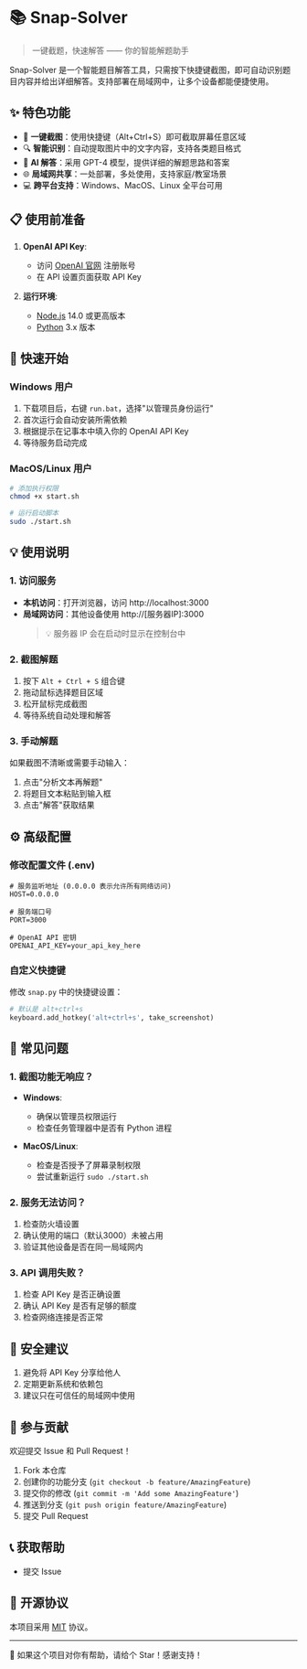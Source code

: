 # 📚 Snap-Solver

> 一键截题，快速解答 —— 你的智能解题助手

Snap-Solver 是一个智能题目解答工具，只需按下快捷键截图，即可自动识别题目内容并给出详细解答。支持部署在局域网中，让多个设备都能便捷使用。

## ✨ 特色功能

- 🎯 **一键截图**：使用快捷键（Alt+Ctrl+S）即可截取屏幕任意区域
- 🔍 **智能识别**：自动提取图片中的文字内容，支持各类题目格式
- 🤖 **AI 解答**：采用 GPT-4 模型，提供详细的解题思路和答案
- 🌐 **局域网共享**：一处部署，多处使用，支持家庭/教室场景
- 💻 **跨平台支持**：Windows、MacOS、Linux 全平台可用

## 📋 使用前准备

1. **OpenAI API Key**: 
   - 访问 [OpenAI 官网](https://openai.com) 注册账号
   - 在 API 设置页面获取 API Key

2. **运行环境**:
   - [Node.js](https://nodejs.org/) 14.0 或更高版本
   - [Python](https://www.python.org/downloads/) 3.x 版本

## 🚀 快速开始

### Windows 用户

1. 下载项目后，右键 `run.bat`，选择"以管理员身份运行"
2. 首次运行会自动安装所需依赖
3. 根据提示在记事本中填入你的 OpenAI API Key
4. 等待服务启动完成

### MacOS/Linux 用户

```bash
# 添加执行权限
chmod +x start.sh

# 运行启动脚本
sudo ./start.sh
```

## 💡 使用说明

### 1. 访问服务

- **本机访问**：打开浏览器，访问 http://localhost:3000
- **局域网访问**：其他设备使用 http://[服务器IP]:3000
  > 💡 服务器 IP 会在启动时显示在控制台中

### 2. 截图解题

1. 按下 `Alt + Ctrl + S` 组合键
2. 拖动鼠标选择题目区域
3. 松开鼠标完成截图
4. 等待系统自动处理和解答

### 3. 手动解题

如果截图不清晰或需要手动输入：
1. 点击"分析文本再解题"
2. 将题目文本粘贴到输入框
3. 点击"解答"获取结果

## ⚙️ 高级配置

### 修改配置文件 (.env)

```env
# 服务监听地址 (0.0.0.0 表示允许所有网络访问)
HOST=0.0.0.0

# 服务端口号
PORT=3000

# OpenAI API 密钥
OPENAI_API_KEY=your_api_key_here
```

### 自定义快捷键

修改 `snap.py` 中的快捷键设置：
```python
# 默认是 alt+ctrl+s
keyboard.add_hotkey('alt+ctrl+s', take_screenshot)
```

## 🔧 常见问题

### 1. 截图功能无响应？

- **Windows**: 
  - 确保以管理员权限运行
  - 检查任务管理器中是否有 Python 进程

- **MacOS/Linux**: 
  - 检查是否授予了屏幕录制权限
  - 尝试重新运行 `sudo ./start.sh`

### 2. 服务无法访问？

1. 检查防火墙设置
2. 确认使用的端口（默认3000）未被占用
3. 验证其他设备是否在同一局域网内

### 3. API 调用失败？

1. 检查 API Key 是否正确设置
2. 确认 API Key 是否有足够的额度
3. 检查网络连接是否正常

## 🔐 安全建议

1. 避免将 API Key 分享给他人
2. 定期更新系统和依赖包
3. 建议只在可信任的局域网中使用

## 🤝 参与贡献

欢迎提交 Issue 和 Pull Request！

1. Fork 本仓库
2. 创建你的功能分支 (`git checkout -b feature/AmazingFeature`)
3. 提交你的修改 (`git commit -m 'Add some AmazingFeature'`)
4. 推送到分支 (`git push origin feature/AmazingFeature`)
5. 提交 Pull Request

## 📞 获取帮助

- 提交 Issue

## 📜 开源协议

本项目采用 [MIT](LICENSE) 协议。

---

💝 如果这个项目对你有帮助，请给个 Star！感谢支持！